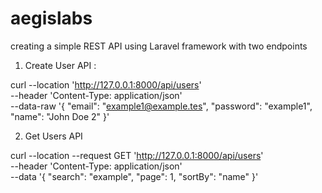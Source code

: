 # aegislabs
creating a simple REST API using Laravel framework with two endpoints
 
1. Create User API : 

curl --location 'http://127.0.0.1:8000/api/users' \
--header 'Content-Type: application/json' \
--data-raw '{
    "email": "example1@example.tes",
    "password": "example1",
    "name": "John Doe 2"
}'

2. Get Users API

curl --location --request GET 'http://127.0.0.1:8000/api/users' \
--header 'Content-Type: application/json' \
--data '{
    "search": "example",
    "page": 1,
    "sortBy": "name"
}'
